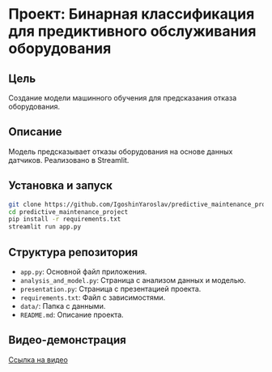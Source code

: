 # Проект: Бинарная классификация для предиктивного обслуживания оборудования

## Цель
Создание модели машинного обучения для предсказания отказа оборудования.

## Описание
Модель предсказывает отказы оборудования на основе данных датчиков. Реализовано в Streamlit.

## Установка и запуск
```bash
git clone https://github.com/IgoshinYaroslav/predictive_maintenance_project.git
cd predictive_maintenance_project
pip install -r requirements.txt
streamlit run app.py
```

## Структура репозитория
- `app.py`: Основной файл приложения.
- `analysis_and_model.py`: Страница с анализом данных и моделью.
- `presentation.py`: Страница с презентацией проекта.
- `requirements.txt`: Файл с зависимостями.
- `data/`: Папка с данными.
- `README.md`: Описание проекта.

## Видео-демонстрация
[Ссылка на видео](video/demo.mp4)
